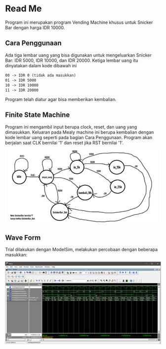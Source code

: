 # Read Me

Program ini merupakan program Vending Machine khusus untuk Snicker Bar dengan harga IDR 10000.

## Cara Penggunaan

Ada tiga lembar uang yang bisa digunakan untuk mengeluarkan Snicker Bar: IDR 5000, IDR 10000, dan IDR 20000. Ketiga lembar uang itu dinyatakan dalam kode dibawah ini

```
00 -> IDR 0 (tidak ada masukkan)
01 -> IDR 5000
10 -> IDR 10000
11 -> IDR 20000
```

Program telah diatur agar bisa memberikan kembalian.

## Finite State Machine

Program ini mengambil input berupa clock, reset, dan uang yang dimasukkan. Keluaran pada Mealy machine ini berupa kembalian dengan kode lembar uang seperti pada bagian Cara Penggunaan. Program akan berjalan saat CLK bernilai '1' dan reset jika RST bernilai '1'.

![alt tag](https://github.com/GeraldoMartua/PraktikumPSD/blob/master/Modul%205/05_PSD_PG_02_Ferlinda%20Feliana_1706042781/05_PSD_PG_FSM_02_Ferlinda%20Feliana_1706042781.png?raw=true)

## Wave Form

Trial dilakukan dengan ModelSim, melakukan percobaan dengan beberapa masukkan:

![alt tag](https://github.com/GeraldoMartua/PraktikumPSD/blob/master/Modul%205/05_PSD_PG_02_Ferlinda%20Feliana_1706042781/05_PSD_PG_Wave_02_Ferlinda%20Feliana_1706042781.png?raw=true)
